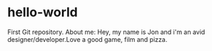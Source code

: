 # hello-world
First Git repository.
About me: Hey, my name is Jon and i'm an avid designer/developer.Love a good game, film and pizza.
